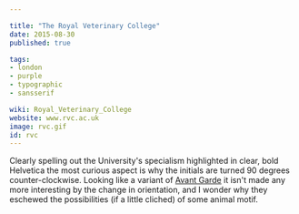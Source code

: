 ```yaml
---

title: "The Royal Veterinary College"
date: 2015-08-30
published: true

tags:
- london
- purple
- typographic
- sansserif

wiki: Royal_Veterinary_College
website: www.rvc.ac.uk
image: rvc.gif
id: rvc
---
```


Clearly spelling out the University's specialism highlighted in clear, bold Helvetica the most curious aspect is why the initials are turned 90 degrees counter-clockwise. Looking like a variant of [Avant Garde](http://www.myfonts.com/fonts/adobe/itc-avant-garde-gothic/) it isn't made any more interesting by the change in orientation, and I wonder why they eschewed the possibilities (if a little cliched) of some animal motif.
